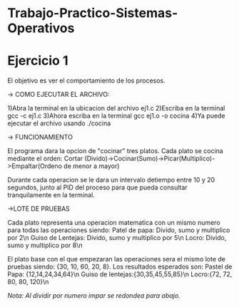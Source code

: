 # Trabajo-Practico-Sistemas-Operativos

# Ejercicio 1

El objetivo es ver el comportamiento de los procesos. 

-> COMO EJECUTAR EL ARCHIVO:

  1)Abra la terminal en la ubicacion del archivo ej1.c
  2)Escriba en la terminal gcc -c ej1.c
  3)Ahora escriba en la terminal gcc ej1.o -o cocina
  4)Ya puede ejecutar el archivo usando ./cocina

-> FUNCIONAMIENTO

El programa dara la opcion de "cocinar" tres platos. Cada plato se cocina mediante el orden: 
  Cortar (Divido)->Cocinar(Sumo)->Picar(Multiplico)->Empaltar(Ordeno de menor a mayor)

Durante cada operacion se le dara un intervalo detiempo entre 10 y 20 segundos, junto al PID del proceso para que pueda consultar tranquilamente en la terminal. 

->LOTE DE PRUEBAS

Cada plato representa una operacion matematica con un mismo numero para todas las operaciones siendo:
Patel de papa: Divido, sumo y multiplico por 2\n
Guiso de Lentejas: Divido, sumo y multiplico por 5\n
Locro: Divido, sumo y multiplico por 8\n

El plato base con el que empezaran las operaciones sera el mismo lote de pruebas siendo: {30, 10, 60, 20, 8}. Los resultados esperados son:
Pastel de Papa: {12,14,24,34,64}\n
Guiso de lentejas:{30,35,45,55,85}\n
Locro:{72, 72, 80, 80, 120}\n

*Nota: Al dividir por numero impar se redondea para abajo.*
